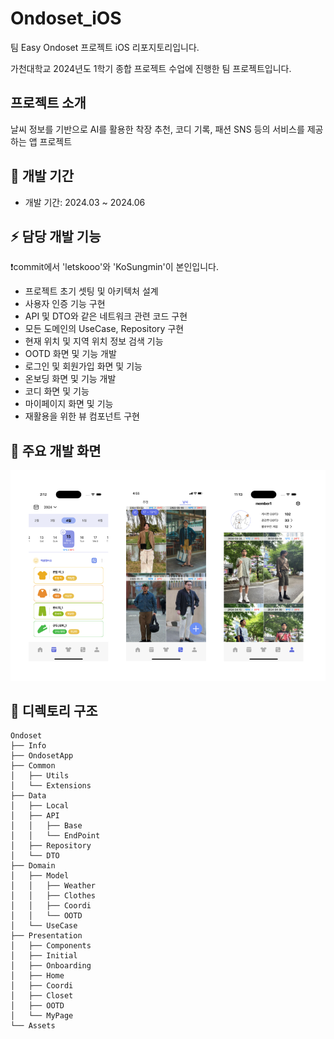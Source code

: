# Ondoset_iOS
팀 Easy Ondoset 프로젝트 iOS 리포지토리입니다.

가천대학교 2024년도 1학기 종합 프로젝트 수업에 진행한 팀 프로젝트입니다.

## 프로젝트 소개
날씨 정보를 기반으로 AI를 활용한 착장 추천, 코디 기록, 패션 SNS 등의 서비스를 제공하는 앱 프로젝트

## 📆 개발 기간
- 개발 기간: 2024.03 ~ 2024.06

## ⚡ 담당 개발 기능
❗commit에서 'letskooo'와 'KoSungmin'이 본인입니다.
- 프로젝트 초기 셋팅 및 아키텍처 설계
- 사용자 인증 기능 구현
- API 및 DTO와 같은 네트워크 관련 코드 구현
- 모든 도메인의 UseCase, Repository 구현
- 현재 위치 및 지역 위치 정보 검색 기능
- OOTD 화면 및 기능 개발
- 로그인 및 회원가입 화면 및 기능
- 온보딩 화면 및 기능 개발
- 코디 화면 및 기능
- 마이페이지 화면 및 기능
- 재활용을 위한 뷰 컴포넌트 구현

## 📱 주요 개발 화면
![주요 개발 화면](https://github.com/letskooo/Ondoset_Mobile/blob/develop/image%2053.png)


## 📁 디렉토리 구조

```plaintext
Ondoset
├── Info
├── OndosetApp
├── Common
│   ├── Utils
│   └── Extensions
├── Data
│   ├── Local
│   ├── API
│   │   ├── Base
│   │   └── EndPoint
│   ├── Repository
│   └── DTO
├── Domain
│   ├── Model
│   │   ├── Weather
│   │   ├── Clothes
│   │   ├── Coordi
│   │   └── OOTD
│   └── UseCase
├── Presentation
│   ├── Components
│   ├── Initial
│   ├── Onboarding
│   ├── Home
│   ├── Coordi
│   ├── Closet
│   ├── OOTD
│   └── MyPage
└── Assets
